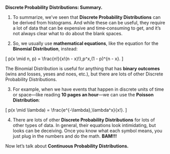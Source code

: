 **Discrete Probability Distributions: Summary.**

1. To summarize, we’ve seen that **Discrete Probability Distributions** can be derived from histograms. And while these can be useful, they require a lot of data that can be expensive and time‐consuming to get, and it’s not always clear what to do about the blank spaces.

2. So, we usually use **mathematical equations**, like the equation for the **Binomial Distribution**, instead:

\[
p(x \mid n, p) = \frac{n!}{x!(n - x)!}\,p^x\,(1 - p)^{n - x}.
\]

The Binomial Distribution is useful for anything that has **binary outcomes** (wins and losses, yeses and noes, etc.), but there are lots of other Discrete Probability Distributions.

3. For example, when we have events that happen in discrete units of time or space—like reading **10 pages an hour**—we can use the **Poisson Distribution**:

\[
p(x \mid \lambda) = \frac{e^{-\lambda}\,\lambda^x}{x!}.
\]

4. There are lots of other **Discrete Probability Distributions** for lots of other types of data. In general, their equations look intimidating, but looks can be deceiving. Once you know what each symbol means, you just plug in the numbers and do the math. **BAM!!!**

Now let’s talk about **Continuous Probability Distributions.**